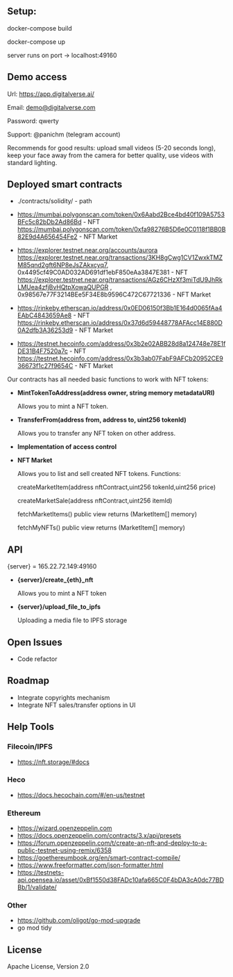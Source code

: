 ## Setup:
docker-compose build

docker-compose up

server runs on port -> localhost:49160

## Demo access
Url: https://app.digitalverse.ai/

Email: demo@digitalverse.com

Password: qwerty

Support: @panichm (telegram account)

Recommends for good results: upload small videos (5-20 seconds long), keep your face away from the camera for better quality, use videos with standard lighting.

## Deployed smart contracts

- ./contracts/solidity/ - path

- https://mumbai.polygonscan.com/token/0x6Aabd2Bce4bd40f109A5753BFc5c82bDb2Ad86Bd - NFT
https://mumbai.polygonscan.com/token/0xfa98276B5D6e0C0118f1BB0B82E9d4A656454Fe2 - NFT Market

- https://explorer.testnet.near.org/accounts/aurora
https://explorer.testnet.near.org/transactions/3KH8gCwg1CV1ZwxkTMZM85qnd2gft6NP8eJsZAkxcyq7, 0x4495cf49C0AD032AD691df1ebF850eAa3847E381 - NFT
https://explorer.testnet.near.org/transactions/AGz6CHzXf3miTdU9JhRkLMUea4zfjBvHQtpXowaQUPGR , 0x98567e77F3214BEe5F34E8b9596C472C67721336 - NFT Market

- https://rinkeby.etherscan.io/address/0x0ED06150f3Bb1E164d0065fAa4EAbC4843659Ae8 - NFT
https://rinkeby.etherscan.io/address/0x37d6d59448778AFAcc14E880D0A2dfb3A36253d9 - NFT Market

- https://testnet.hecoinfo.com/address/0x3b2e02ABB28d8a124748e78E1fDE31B4F7520a7c - NFT
https://testnet.hecoinfo.com/address/0x3b3ab07FabF9AFCb20952CE936673f1c27f9654C - NFT Market

Our contracts has all needed basic functions to work with NFT tokens:

- **MintTokenToAddress(address owner, string memory metadataURI)** 

    Allows you to mint a NFT token.
- **TransferFrom(address from, address to, uint256 tokenId)**

    Allows you to transfer any NFT token on other address.
- **Implementation of access control**

- **NFT Market**

    Allows you to list and sell created NFT tokens. Functions:

    createMarketItem(address nftContract,uint256 tokenId,uint256 price)
    
    createMarketSale(address nftContract,uint256 itemId)
    
    fetchMarketItems() public view returns (MarketItem[] memory)
    
    fetchMyNFTs() public view returns (MarketItem[] memory)
    
## API

{server} = 165.22.72.149:49160 

- **{server}/create_{eth}_nft** 

    Allows you to mint a NFT token

- **{server}/upload_file_to_ipfs**

    Uploading a media file to IPFS storage
    
## Open Issues

- Code refactor 

## Roadmap

- Integrate copyrights mechanism
- Integrate NFT sales/transfer options in UI 
    
## Help Tools

### Filecoin/IPFS

- https://nft.storage/#docs

### Heco

- https://docs.hecochain.com/#/en-us/testnet

### Ethereum

- https://wizard.openzeppelin.com
- https://docs.openzeppelin.com/contracts/3.x/api/presets
- https://forum.openzeppelin.com/t/create-an-nft-and-deploy-to-a-public-testnet-using-remix/6358
- https://goethereumbook.org/en/smart-contract-compile/
- https://www.freeformatter.com/json-formatter.html
- https://testnets-api.opensea.io/asset/0xBf1550d38FADc10afa665C0F4bDA3cA0dc77BDBb/1/validate/

### Other

- https://github.com/oligot/go-mod-upgrade
- go mod tidy

## License
Apache License, Version 2.0
